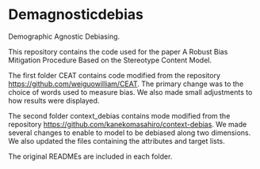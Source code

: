 # Demagnosticdebias

Demographic Agnostic Debiasing. 

This repository contains the code used for the paper A Robust Bias Mitigation Procedure Based on the Stereotype Content Model.

The first folder CEAT contains code modified from the repository https://github.com/weiguowilliam/CEAT. The primary change was to the choice of words used to measure bias. We also made small adjustments to how results were displayed.

The second folder context_debias contains mode modified from the repository https://github.com/kanekomasahiro/context-debias. We made several changes to enable to model to be debiased along two dimensions. We also updated the files containing the attributes and target lists. 

The original READMEs are included in each folder. 

